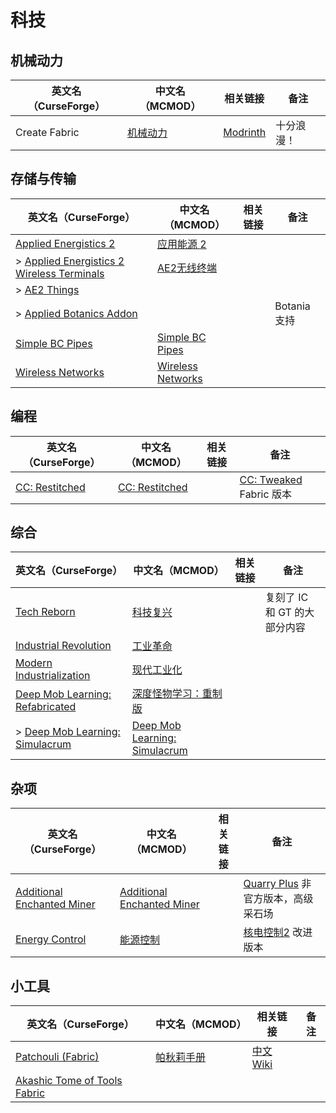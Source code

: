 # 科技

## 机械动力

| 英文名（CurseForge） | 中文名（MCMOD）                                  | 相关链接                                           | 备注       |
| -------------------- | ------------------------------------------------ | -------------------------------------------------- | ---------- |
| Create Fabric        | [机械动力](https://www.mcmod.cn/class/2021.html) | [Modrinth](https://modrinth.com/mod/create-fabric) | 十分浪漫！ |

## 存储与传输

| 英文名（CurseForge）                                                                                                                | 中文名（MCMOD）                                           | 相关链接 | 备注         |
| ----------------------------------------------------------------------------------------------------------------------------------- | --------------------------------------------------------- | -------- | ------------ |
| [Applied Energistics 2](https://www.curseforge.com/minecraft/mc-mods/applied-energistics-2)                                         | [应用能源 2](https://www.mcmod.cn/class/260.html)         |          |              |
| > [Applied Energistics 2 Wireless Terminals](https://www.curseforge.com/minecraft/mc-mods/applied-energistics-2-wireless-terminals) | [AE2无线终端](https://www.mcmod.cn/class/3712.html)       |          |              |
| > [AE2 Things](https://www.curseforge.com/minecraft/mc-mods/ae2things)                                                              |                                                           |          |              |
| > [Applied Botanics Addon](https://www.curseforge.com/minecraft/mc-mods/applied-botanics-addon)                                     |                                                           |          | Botania 支持 |
| [Simple BC Pipes](https://www.curseforge.com/minecraft/mc-mods/SimplePipes)                                                         | [Simple BC Pipes](https://www.mcmod.cn/class/2001.html)   |          |              |
| [Wireless Networks](https://www.curseforge.com/minecraft/mc-mods/wireless-networks)                                                 | [Wireless Networks](https://www.mcmod.cn/class/5418.html) |          |              |

## 编程

| 英文名（CurseForge）                                                         | 中文名（MCMOD）                                        | 相关链接 | 备注                                                            |
| ---------------------------------------------------------------------------- | ------------------------------------------------------ | -------- | --------------------------------------------------------------- |
| [CC: Restitched](https://www.curseforge.com/minecraft/mc-mods/cc-restitched) | [CC: Restitched](https://www.mcmod.cn/class/3518.html) |          | [CC: Tweaked](https://www.mcmod.cn/class/1681.html) Fabric 版本 |

## 综合

| 英文名（CurseForge）                                                                                           | 中文名（MCMOD）                                                       | 相关链接 | 备注                         |
| -------------------------------------------------------------------------------------------------------------- | --------------------------------------------------------------------- | -------- | ---------------------------- |
| [Tech Reborn](https://www.curseforge.com/minecraft/mc-mods/techreborn)                                         | [科技复兴](https://www.mcmod.cn/class/558.html)                       |          | 复刻了 IC 和 GT 的大部分内容 |
| [Industrial Revolution](https://www.curseforge.com/minecraft/mc-mods/industrial-revolution)                    | [工业革命](https://www.mcmod.cn/class/2752.html)                      |          |                              |
| [Modern Industrialization](https://www.curseforge.com/minecraft/mc-mods/modern-industrialization)              | [现代工业化](https://www.mcmod.cn/class/3472.html)                    |          |                              |
| [Deep Mob Learning: Refabricated](https://www.curseforge.com/minecraft/mc-mods/deep-mob-learning-refabricated) | [深度怪物学习：重制版](https://www.mcmod.cn/class/3003.html)          |          |                              |
| > [Deep Mob Learning: Simulacrum](https://www.curseforge.com/minecraft/mc-mods/deep-mob-learning-simulacrum)   | [Deep Mob Learning: Simulacrum](https://www.mcmod.cn/class/5740.html) |          |                              |

## 杂项

| 英文名（CurseForge）                                                                                  | 中文名（MCMOD）                                                    | 相关链接 | 备注                                                                      |
| ----------------------------------------------------------------------------------------------------- | ------------------------------------------------------------------ | -------- | ------------------------------------------------------------------------- |
| [Additional Enchanted Miner](https://www.curseforge.com/minecraft/mc-mods/additional-enchanted-miner) | [Additional Enchanted Miner](https://www.mcmod.cn/class/1585.html) |          | [Quarry Plus](https://www.mcmod.cn/class/289.html) 非官方版本，高级采石场 |
| [Energy Control](https://www.curseforge.com/minecraft/mc-mods/energy-control)                         | [能源控制](https://www.mcmod.cn/class/2591.html)                   |          | [核电控制2](https://www.mcmod.cn/class/24.html) 改进版本                  |

## 小工具

| 英文名（CurseForge）                                                                                      | 中文名（MCMOD）                                    | 相关链接                                                              | 备注 |
| --------------------------------------------------------------------------------------------------------- | -------------------------------------------------- | --------------------------------------------------------------------- | ---- |
| [Patchouli (Fabric)](https://www.curseforge.com/minecraft/mc-mods/patchouli-fabric)                       | [帕秋莉手册](https://www.mcmod.cn/class/1388.html) | [中文 Wiki](https://github.com/SQwatermark/Patchouli-wiki-zh_cn/wiki) |      |
| [Akashic Tome of Tools Fabric](https://www.curseforge.com/minecraft/mc-mods/akashic-tome-of-tools-fabric) |                                                    |                                                                       |      |

